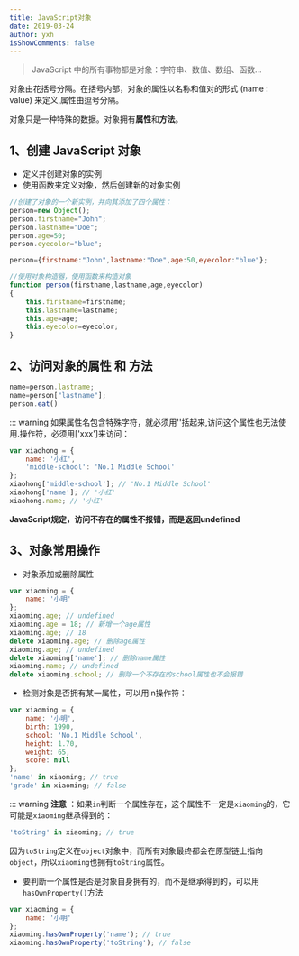 ```yaml
---
title: JavaScript对象
date: 2019-03-24
author: yxh
isShowComments: false
---
```


> JavaScript 中的所有事物都是对象：字符串、数值、数组、函数...

对象由花括号分隔。在括号内部，对象的属性以名称和值对的形式 (name : value) 来定义,属性由逗号分隔。

对象只是一种特殊的数据。对象拥有**属性**和**方法**。

## 1、创建 JavaScript 对象

- 定义并创建对象的实例
- 使用函数来定义对象，然后创建新的对象实例

```javascript
//创建了对象的一个新实例，并向其添加了四个属性：
person=new Object();
person.firstname="John";
person.lastname="Doe";
person.age=50;
person.eyecolor="blue";

person={firstname:"John",lastname:"Doe",age:50,eyecolor:"blue"};

//使用对象构造器，使用函数来构造对象
function person(firstname,lastname,age,eyecolor)
{
    this.firstname=firstname;
    this.lastname=lastname;
    this.age=age;
    this.eyecolor=eyecolor;
}
```

## 2、访问对象的属性 和 方法
```javascript
name=person.lastname;
name=person["lastname"];
person.eat()
```
::: warning
如果属性名包含特殊字符，就必须用''括起来,访问这个属性也无法使用.操作符，必须用['xxx']来访问：
```js
var xiaohong = {
    name: '小红',
    'middle-school': 'No.1 Middle School'
};
xiaohong['middle-school']; // 'No.1 Middle School'
xiaohong['name']; // '小红'
xiaohong.name; // '小红'
```
**JavaScript规定，访问不存在的属性不报错，而是返回undefined**

## 3、对象常用操作
- 对象添加或删除属性
```js
var xiaoming = {
    name: '小明'
};
xiaoming.age; // undefined
xiaoming.age = 18; // 新增一个age属性
xiaoming.age; // 18
delete xiaoming.age; // 删除age属性
xiaoming.age; // undefined
delete xiaoming['name']; // 删除name属性
xiaoming.name; // undefined
delete xiaoming.school; // 删除一个不存在的school属性也不会报错
```

- 检测对象是否拥有某一属性，可以用in操作符：
```js
var xiaoming = {
    name: '小明',
    birth: 1990,
    school: 'No.1 Middle School',
    height: 1.70,
    weight: 65,
    score: null
};
'name' in xiaoming; // true
'grade' in xiaoming; // false
```
::: warning
**注意** ：如果`in`判断一个属性存在，这个属性不一定是`xiaoming`的，它可能是`xiaoming`继承得到的：
```js
'toString' in xiaoming; // true
```
因为`toString`定义在`object`对象中，而所有对象最终都会在原型链上指向`object`，所以`xiaoming`也拥有`toString`属性。

- 要判断一个属性是否是对象自身拥有的，而不是继承得到的，可以用`hasOwnProperty()`方法
```js
var xiaoming = {
    name: '小明'
};
xiaoming.hasOwnProperty('name'); // true
xiaoming.hasOwnProperty('toString'); // false
```













